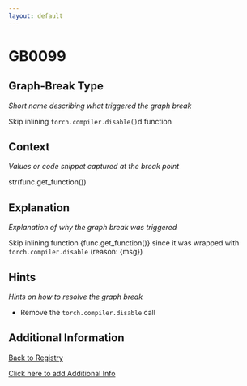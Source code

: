 ```yaml
---
layout: default
---
```

# GB0099

## Graph-Break Type
*Short name describing what triggered the graph break*

Skip inlining `torch.compiler.disable()`d function

## Context
*Values or code snippet captured at the break point*

str(func.get_function())

## Explanation
*Explanation of why the graph break was triggered*

Skip inlining function {func.get_function()} since it was wrapped with `torch.compiler.disable` (reason: {msg})

## Hints
*Hints on how to resolve the graph break*

- Remove the `torch.compiler.disable` call


## Additional Information

<!-- ADDITIONAL INFORMATION START - Add custom information below this line -->

<!-- ADDITIONAL INFORMATION END -->

[Back to Registry](../index.html)

[Click here to add Additional Info](https://github.com/pytorch-labs/compile-graph-break-site/edit/main/docs/gb/gb0099.md)
